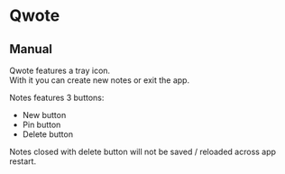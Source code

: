 # Qwote

## Manual

Qwote features a tray icon.  
With it you can create new notes or exit the app.

Notes features 3 buttons:

- New button
- Pin button
- Delete button

Notes closed with delete button will not be saved / reloaded across app restart.

